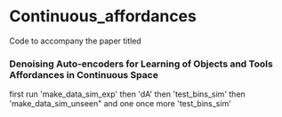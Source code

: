 # Continuous_affordances

Code to accompany the paper titled 

### Denoising Auto-encoders for Learning of Objects and Tools Affordances in Continuous Space

first run 'make_data_sim_exp' then 'dA' then 'test_bins_sim' then 'make_data_sim_unseen" and one once more 'test_bins_sim'
